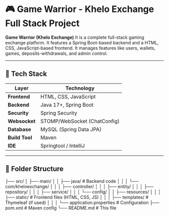 # 🎮 Game Warrior - Khelo Exchange Full Stack Project

**Game Warrior (Khelo Exchange)** It is a complete full-stack gaming exchange platform. It features a Spring Boot-based backend and a HTML, CSS, JavaScript-based frontend. It manages features like users, wallets, games, deposits-withdrawals, and admin control.

---

## 🚀 Tech Stack

| Layer         | Technology                          |
|---------------|--------------------------------------|
| **Frontend**  | HTML, CSS, JavaScript                |
| **Backend**   | Java 17+, Spring Boot                |
| **Security**  | Spring Security                      |
| **Websocket** | STOMP/WebSocket (ChatConfig)         |
| **Database**  | MySQL (Spring Data JPA)              |
| **Build Tool**| Maven                                |
| **IDE**       | Springtool / IntelliJ                   |

---

## 📁 Folder Structure
├── src/
│ ├── main/
│ │ ├── java/ # Backend code
│ │ │ └── com/kheloexchange/
│ │ │ ├── controller/
│ │ │ ├── entity/
│ │ │ ├── repository/
│ │ │ ├── service/
│ │ │ └── config/
│ │ ├── resources/
│ │ │ ├── static/ # Frontend files (HTML, CSS, JS)
│ │ │ ├── templates/ # Thymeleaf (if used)
│ │ │ └── application.properties # Configuration
├── pom.xml # Maven config
└── README.md # This file
